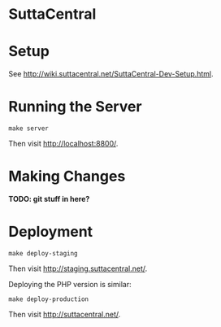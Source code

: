 # SuttaCentral

# Setup

See <http://wiki.suttacentral.net/SuttaCentral-Dev-Setup.html>.

# Running the Server

    make server

Then visit <http://localhost:8800/>.

# Making Changes

**TODO: git stuff in here?**

# Deployment

    make deploy-staging

Then visit <http://staging.suttacentral.net/>.

Deploying the PHP version is similar:

    make deploy-production

Then visit <http://suttacentral.net/>.
